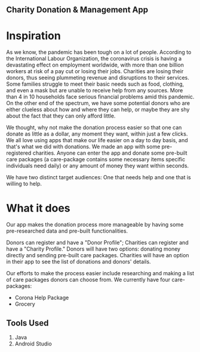 
## Charity Donation & Management App
# Inspiration
As we know, the pandemic has been tough on a lot of people. According to the International Labour Organization, the coronavirus crisis is having a devastating effect on employment worldwide, with more than one billion workers at risk of a pay cut or losing their jobs. Charities are losing their donors, thus seeing plummeting revenue and disruptions to their services. Some families struggle to meet their basic needs such as food, clothing, and even a mask but are unable to receive help from any sources. More than 4 in 10 households face serious financial problems amid this pandemic. On the other end of the spectrum, we have some potential donors who are either clueless about how and where they can help, or maybe they are shy about the fact that they can only afford little.

We thought, why not make the donation process easier so that one can donate as little as a dollar, any moment they want, within just a few clicks. We all love using apps that make our life easier on a day to day basis, and that's what we did with donations. We made an app with some pre-registered charities. Anyone can enter the app and donate some pre-built care packages (a care-package contains some necessary items specific individuals need daily) or any amount of money they want within seconds.

We have two distinct target audiences: One that needs help and one that is willing to help.

# What it does
Our app makes the donation process more manageable by having some pre-researched data and pre-built functionalities.

Donors can register and have a "Donor Profile"; Charities can register and have a "Charity Profile." Donors will have two options: donating money directly and sending pre-built care packages. Charities will have an option in their app to see the list of donations and donors' details.

Our efforts to make the process easier include researching and making a list of care packages donors can choose from. We currently have four care-packages:

- Corona Help Package
- Grocery

## Tools Used
1. Java
2. Android Studio
